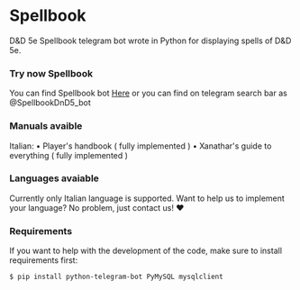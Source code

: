 # Spellbook
D&amp;D 5e Spellbook telegram bot wrote in Python for displaying spells of D&D 5e.

### Try now Spellbook
You can find Spellbook bot [Here](https://t.me/SpellbookDnD5_bot) or you can find on telegram search bar as @SpellbookDnD5_bot

### Manuals avaible
Italian:
• Player's handbook ( fully implemented )
• Xanathar's guide to everything ( fully implemented ) 

### Languages avaiable
Currently only Italian language is supported.
Want to help us to implement your language? No problem, just contact us! ❤️

### Requirements
If you want to help with the development of the code, make sure to install requirements first:
```
$ pip install python-telegram-bot PyMySQL mysqlclient
```
